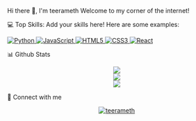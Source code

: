 Hi there 👋, I'm teerameth
Welcome to my corner of the internet!

💻 Top Skills:
Add your skills here! Here are some examples:

<p align="left">
<a href="https://www.python.org" target="_blank"> <img src="https://img.shields.io/badge/python-3670A0?style=for-the-badge&logo=python&logoColor=white" alt="Python"/> </a>
<a href="https://developer.mozilla.org/en-US/docs/Web/JavaScript" target="_blank"> <img src="https://img.shields.io/badge/javascript-%23323330.svg?style=for-the-badge&logo=javascript&logoColor=%23F7DF1E" alt="JavaScript"/> </a>
<a href="https://www.w3.org/html/" target="_blank"> <img src="https://img.shields.io/badge/html5-%23E34F26.svg?style=for-the-badge&logo=html5&logoColor=white" alt="HTML5"/> </a>
<a href="https://www.w3schools.com/css/" target="_blank"> <img src="https://img.shields.io/badge/css3-%231572B6.svg?style=for-the-badge&logo=css3&logoColor=white" alt="CSS3"/> </a>
<a href="https://reactjs.org/" target="_blank"> <img src="https://img.shields.io/badge/react-%2320232a.svg?style=for-the-badge&logo=react&logoColor=%2361DAFB" alt="React"/> </a>
</p>

📊 Github Stats
<div align="center">
<img src="https://github-readme-stats.vercel.app/api?username=teerameth&show_icons=true&count_private=true&hide_border=true&include_all_commits=true&theme=dracula&icon_color=a9fef7" align="center" />
<br/>
<img src="https://github-readme-stats.vercel.app/api/top-langs/?username=teerameth&layout=compact&hide_border=true&theme=dracula" align="center" />
</div>
<div align="center">
<img src="https://komarev.com/ghpvc/?username=teerameth&color=blueviolet&label=Profile+Views" align="center" />
</div>

📝 Connect with me
<p align="center">
<a href="https://github.com/teerameth" target="blank"><img align="center" src="https://img.shields.io/badge/github-%2324292e.svg?&style=for-the-badge&logo=github&logoColor=white" alt="teerameth" /></a>
</p>

<!--
teerameth/teerameth is a ✨ special ✨ repository because its README.md (this file) appears on your GitHub profile.

Here are some ideas to get you started:

🔭 I’m currently working on ...

🌱 I’m currently learning ...

👯 I’m looking to collaborate on ...

🤔 I’m looking for help with ...

💬 Ask me about ...

📫 How to reach me: ...

😄 Pronouns: ...

⚡ Fun fact: ...
-->
